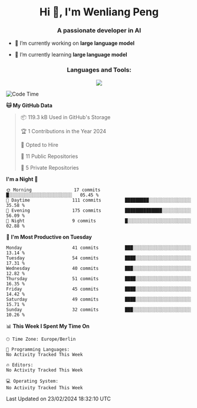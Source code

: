 <h1 align="center">Hi 👋, I'm Wenliang Peng</h1>
<h3 align="center">A passionate developer in AI</h3>

- 🔭 I’m currently working on **large language model**

- 🌱 I’m currently learning **large language model**

<!-- <h3 align="left">Connect with me:</h3> -->
<!-- <p align="left">
</p> -->

<h3 align="center">Languages and Tools:</h3>
<p align="center">
  <a href="https://skillicons.dev">
    <img src="https://skillicons.dev/icons?i=cpp,ros,docker,azure,git,linux,py,pytorch,cmake,githubactions,powershell,md&perline=6" />
  </a>
</p>


<!-- <p><img align="center" src="https://github-readme-stats.vercel.app/api/top-langs?username=bpwl0121&show_icons=true&locale=en&layout=compact" alt="bpwl0121" /></p> -->

<!-- <p><img align="center" src="https://github-readme-streak-stats.herokuapp.com/?user=bpwl0121&" alt="bpwl0121" /></p> -->

<!--START_SECTION:waka-->
![Code Time](http://img.shields.io/badge/Code%20Time-140%20hrs%2016%20mins-blue)

**🐱 My GitHub Data** 

> 📦 119.3 kB Used in GitHub's Storage 
 > 
> 🏆 1 Contributions in the Year 2024
 > 
> 💼 Opted to Hire
 > 
> 📜 11 Public Repositories 
 > 
> 🔑 5 Private Repositories 
 > 
**I'm a Night 🦉** 

```text
🌞 Morning                17 commits          █░░░░░░░░░░░░░░░░░░░░░░░░   05.45 % 
🌆 Daytime                111 commits         █████████░░░░░░░░░░░░░░░░   35.58 % 
🌃 Evening                175 commits         ██████████████░░░░░░░░░░░   56.09 % 
🌙 Night                  9 commits           █░░░░░░░░░░░░░░░░░░░░░░░░   02.88 % 
```
📅 **I'm Most Productive on Tuesday** 

```text
Monday                   41 commits          ███░░░░░░░░░░░░░░░░░░░░░░   13.14 % 
Tuesday                  54 commits          ████░░░░░░░░░░░░░░░░░░░░░   17.31 % 
Wednesday                40 commits          ███░░░░░░░░░░░░░░░░░░░░░░   12.82 % 
Thursday                 51 commits          ████░░░░░░░░░░░░░░░░░░░░░   16.35 % 
Friday                   45 commits          ████░░░░░░░░░░░░░░░░░░░░░   14.42 % 
Saturday                 49 commits          ████░░░░░░░░░░░░░░░░░░░░░   15.71 % 
Sunday                   32 commits          ███░░░░░░░░░░░░░░░░░░░░░░   10.26 % 
```


📊 **This Week I Spent My Time On** 

```text
🕑︎ Time Zone: Europe/Berlin

💬 Programming Languages: 
No Activity Tracked This Week

🔥 Editors: 
No Activity Tracked This Week

💻 Operating System: 
No Activity Tracked This Week
```


 Last Updated on 23/02/2024 18:32:10 UTC
<!--END_SECTION:waka-->
